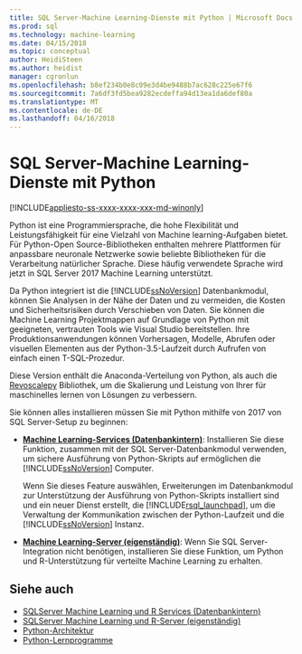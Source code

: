 ```yaml
---
title: SQL Server-Machine Learning-Dienste mit Python | Microsoft Docs
ms.prod: sql
ms.technology: machine-learning
ms.date: 04/15/2018
ms.topic: conceptual
author: HeidiSteen
ms.author: heidist
manager: cgronlun
ms.openlocfilehash: b8ef234b0e8c09e3d4be9488b7ac628c225e67f6
ms.sourcegitcommit: 7a6df3fd5bea9282ecdeffa94d13ea1da6def80a
ms.translationtype: MT
ms.contentlocale: de-DE
ms.lasthandoff: 04/16/2018
---
```

# <a name="sql-server-machine-learning-services-with-python"></a>SQL Server-Machine Learning-Dienste mit Python
[!INCLUDE[appliesto-ss-xxxx-xxxx-xxx-md-winonly](../../includes/appliesto-ss-xxxx-xxxx-xxx-md-winonly.md)]

Python ist eine Programmiersprache, die hohe Flexibilität und Leistungsfähigkeit für eine Vielzahl von Machine learning-Aufgaben bietet. Für Python-Open Source-Bibliotheken enthalten mehrere Plattformen für anpassbare neuronale Netzwerke sowie beliebte Bibliotheken für die Verarbeitung natürlicher Sprache. Diese häufig verwendete Sprache wird jetzt in SQL Server 2017 Machine Learning unterstützt.

Da Python integriert ist die [!INCLUDE[ssNoVersion](../../includes/ssnoversion-md.md)] Datenbankmodul, können Sie Analysen in der Nähe der Daten und zu vermeiden, die Kosten und Sicherheitsrisiken durch Verschieben von Daten.  Sie können die Machine Learning Projektmappen auf Grundlage von Python mit geeigneten, vertrauten Tools wie Visual Studio bereitstellen. Ihre Produktionsanwendungen können Vorhersagen, Modelle, Abrufen oder visuellen Elementen aus der Python-3.5-Laufzeit durch Aufrufen von einfach einen T-SQL-Prozedur.

Diese Version enthält die Anaconda-Verteilung von Python, als auch die [Revoscalepy](../python/what-is-revoscalepy.md) Bibliothek, um die Skalierung und Leistung von Ihrer für maschinelles lernen von Lösungen zu verbessern.

Sie können alles installieren müssen Sie mit Python mithilfe von 2017 von SQL Server-Setup zu beginnen:

+ [**Machine Learning-Services (Datenbankintern)**](../install/sql-machine-learning-services-windows-install.md): Installieren Sie diese Funktion, zusammen mit der SQL Server-Datenbankmodul verwenden, um sichere Ausführung von Python-Skripts auf ermöglichen die [!INCLUDE[ssNoVersion](../../includes/ssnoversion-md.md)] Computer.
  
     Wenn Sie dieses Feature auswählen, Erweiterungen im Datenbankmodul zur Unterstützung der Ausführung von Python-Skripts installiert sind und ein neuer Dienst erstellt, die [!INCLUDE[rsql_launchpad](../../includes/rsql-launchpad-md.md)], um die Verwaltung der Kommunikation zwischen der Python-Laufzeit und die [!INCLUDE[ssNoVersion](../../includes/ssnoversion-md.md)] Instanz.

+ [**Machine Learning-Server (eigenständig)**](../install/sql-machine-learning-standalone-windows-install.md): Wenn Sie SQL Server-Integration nicht benötigen, installieren Sie diese Funktion, um Python und R-Unterstützung für verteilte Machine Learning zu erhalten.

## <a name="see-also"></a>Siehe auch

+ [SQLServer Machine Learning und R Services (Datenbankintern)](../r/sql-server-r-services.md)
+ [SQLServer Machine Learning und R-Server (eigenständig)](../r/r-server-standalone.md)
+ [Python-Architektur](architecture-overview-sql-server-python.md)
+ [Python-Lernprogramme](../tutorials/sql-server-python-tutorials.md)
